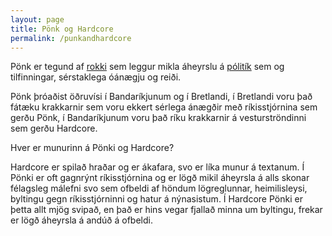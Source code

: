 ```yaml
---
layout: page
title: Pönk og Hardcore
permalink: /punkandhardcore
---
```


Pönk er tegund af [rokki](/rokk) sem leggur mikla áheyrslu á [pólitík](/punkandpolitics) sem og tilfinningar, sérstaklega óánægju og reiði.

Pönk þróaðist öðruvísi í Bandaríkjunum og í Bretlandi, í Bretlandi voru það fátæku krakkarnir sem voru ekkert sérlega ánægðir með ríkisstjórnina sem gerðu Pönk, í Bandaríkjunum voru það ríku krakkarnir á vesturströndinni sem gerðu Hardcore.

Hver er munurinn á Pönki og Hardcore? 

Hardcore er spilað hraðar og er ákafara, svo er líka munur á textanum. Í Pönki er oft gagnrýnt ríkisstjórnina og er lögð mikil áheyrsla á alls skonar félagsleg málefni svo sem ofbeldi af höndum lögreglunnar, heimilisleysi, byltingu gegn ríkisstjórninni og hatur á nýnasistum. Í Hardcore Pönki er þetta allt mjög svipað, en það er hins vegar fjallað minna um byltingu, frekar er lögð áheyrsla á andúð á ofbeldi. 